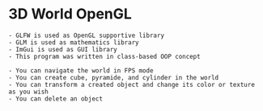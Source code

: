 # 3D World OpenGL

    - GLFW is used as OpenGL supportive library
    - GLM is used as mathematics library
    - ImGui is used as GUI library
    - This program was written in class-based OOP concept
    
    - You can navigate the world in FPS mode
    - You can create cube, pyramide, and cylinder in the world
    - You can transform a created object and change its color or texture as you wish
    - You can delete an object
